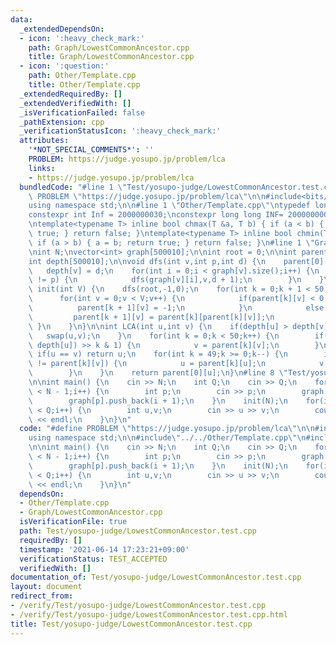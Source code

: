```yaml
---
data:
  _extendedDependsOn:
  - icon: ':heavy_check_mark:'
    path: Graph/LowestCommonAncestor.cpp
    title: Graph/LowestCommonAncestor.cpp
  - icon: ':question:'
    path: Other/Template.cpp
    title: Other/Template.cpp
  _extendedRequiredBy: []
  _extendedVerifiedWith: []
  _isVerificationFailed: false
  _pathExtension: cpp
  _verificationStatusIcon: ':heavy_check_mark:'
  attributes:
    '*NOT_SPECIAL_COMMENTS*': ''
    PROBLEM: https://judge.yosupo.jp/problem/lca
    links:
    - https://judge.yosupo.jp/problem/lca
  bundledCode: "#line 1 \"Test/yosupo-judge/LowestCommonAncestor.test.cpp\"\n#define\
    \ PROBLEM \"https://judge.yosupo.jp/problem/lca\"\n\n#include<bits/stdc++.h>\n\
    using namespace std;\n\n#line 1 \"Other/Template.cpp\"\ntypedef long long ll;\n\
    constexpr int Inf = 2000000030;\nconstexpr long long INF= 2000000000000000000;\n\
    \ntemplate<typename T> inline bool chmax(T &a, T b) { if (a < b) { a = b; return\
    \ true; } return false; }\ntemplate<typename T> inline bool chmin(T &a, T b) {\
    \ if (a > b) { a = b; return true; } return false; }\n#line 1 \"Graph/LowestCommonAncestor.cpp\"\
    \nint N;\nvector<int> graph[500010];\n\nint root = 0;\n\nint parent[50][500010];\n\
    int depth[500010];\n\nvoid dfs(int v,int p,int d) {\n    parent[0][v] = p;\n \
    \   depth[v] = d;\n    for(int i = 0;i < graph[v].size();i++) {\n        if(graph[v][i]\
    \ != p) {\n            dfs(graph[v][i],v,d + 1);\n        }\n    }\n}\n\nvoid\
    \ init(int V) {\n    dfs(root,-1,0);\n    for(int k = 0;k + 1 < 50;k++) {\n  \
    \      for(int v = 0;v < V;v++) {\n            if(parent[k][v] < 0) {\n      \
    \          parent[k + 1][v] = -1;\n            }\n            else {\n       \
    \         parent[k + 1][v] = parent[k][parent[k][v]];\n            }\n       \
    \ }\n    }\n}\n\nint LCA(int u,int v) {\n    if(depth[u] > depth[v]) {\n     \
    \   swap(u,v);\n    }\n    for(int k = 0;k < 50;k++) {\n        if((depth[v] -\
    \ depth[u]) >> k & 1) {\n            v = parent[k][v];\n        }\n    }\n   \
    \ if(u == v) return u;\n    for(int k = 49;k >= 0;k--) {\n        if(parent[k][u]\
    \ != parent[k][v]) {\n            u = parent[k][u];\n            v = parent[k][v];\n\
    \        }\n    }\n    return parent[0][u];\n}\n#line 8 \"Test/yosupo-judge/LowestCommonAncestor.test.cpp\"\
    \n\nint main() {\n    cin >> N;\n    int Q;\n    cin >> Q;\n    for(int i = 0;i\
    \ < N - 1;i++) {\n        int p;\n        cin >> p;\n        graph[i + 1].push_back(p);\n\
    \        graph[p].push_back(i + 1);\n    }\n    init(N);\n    for(int i = 0;i\
    \ < Q;i++) {\n        int u,v;\n        cin >> u >> v;\n        cout << LCA(u,v)\
    \ << endl;\n    }\n}\n"
  code: "#define PROBLEM \"https://judge.yosupo.jp/problem/lca\"\n\n#include<bits/stdc++.h>\n\
    using namespace std;\n\n#include\"../../Other/Template.cpp\"\n#include\"../../Graph/LowestCommonAncestor.cpp\"\
    \n\nint main() {\n    cin >> N;\n    int Q;\n    cin >> Q;\n    for(int i = 0;i\
    \ < N - 1;i++) {\n        int p;\n        cin >> p;\n        graph[i + 1].push_back(p);\n\
    \        graph[p].push_back(i + 1);\n    }\n    init(N);\n    for(int i = 0;i\
    \ < Q;i++) {\n        int u,v;\n        cin >> u >> v;\n        cout << LCA(u,v)\
    \ << endl;\n    }\n}\n"
  dependsOn:
  - Other/Template.cpp
  - Graph/LowestCommonAncestor.cpp
  isVerificationFile: true
  path: Test/yosupo-judge/LowestCommonAncestor.test.cpp
  requiredBy: []
  timestamp: '2021-06-14 17:23:21+09:00'
  verificationStatus: TEST_ACCEPTED
  verifiedWith: []
documentation_of: Test/yosupo-judge/LowestCommonAncestor.test.cpp
layout: document
redirect_from:
- /verify/Test/yosupo-judge/LowestCommonAncestor.test.cpp
- /verify/Test/yosupo-judge/LowestCommonAncestor.test.cpp.html
title: Test/yosupo-judge/LowestCommonAncestor.test.cpp
---
```

